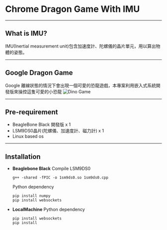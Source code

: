 # Chrome Dragon Game With IMU
---
## What is IMU?
IMU(Inertial measurement unit)包含加速度計、陀螺儀的晶片單元，用以算出物體的姿態。

---

## Google Dragon Game

Google 離線狀態的情況下會出現一個可愛的恐龍遊戲，本專案利用嵌入式系統開發版來操控這隻可愛的小恐龍
![Dino Game](https://programcodelib.com/wp-content/uploads/2015/01/google-chrome-offline-game11.jpg)

---
## Pre-requirement
* BeagleBone Black 開發版 x 1
* LSM9DS0晶片(陀螺儀、加速度計、磁力計) x 1
* Linux based os

---
## Installation

* **Beaglebone Black**
    Compile LSM9DS0
    ```
    g++ -shared -fPIC -o 1sm9ds0.so 1sm9ds0.cpp
    ```


    Python dependency

    ```
    pip install numpy
    pip install websockets
    ```

* **LocalMachine**
    Python dependency
    ```
    pip install websockets
    pip install
    ```